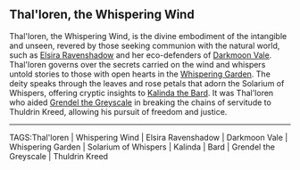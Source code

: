 ## Thal'loren, the Whispering Wind

Thal'loren, the Whispering Wind, is the divine embodiment of the intangible and unseen, revered by those seeking communion with the natural world, such as [Elsira Ravenshadow](../People/Elsira%20Ravenshadow.md) and her eco-defenders of [Darkmoon Vale](../Places/Darkmoon%20Vale.md). Thal'loren governs over the secrets carried on the wind and whispers untold stories to those with open hearts in the [Whispering Garden](../Places/Whispering%20Garden.md). The deity speaks through the leaves and rose petals that adorn the Solarium of Whispers, offering cryptic insights to [Kalinda the Bard](../People/Kalinda%20the%20Bard.md). It was Thal'loren who aided [Grendel the Greyscale](../People/Grendel%20the%20Greyscale.md) in breaking the chains of servitude to Thuldrin Kreed, allowing his pursuit of freedom and justice.


---

TAGS:Thal'loren | Whispering Wind | Elsira Ravenshadow | Darkmoon Vale | Whispering Garden | Solarium of Whispers | Kalinda | Bard | Grendel the Greyscale | Thuldrin Kreed
